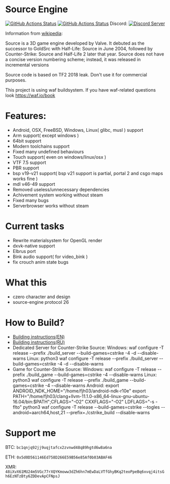 # Source Engine
[![GitHub Actions Status](https://github.com/nillerusr/source-engine/actions/workflows/build.yml/badge.svg)](https://github.com/nillerusr/source-engine/actions/workflows/build.yml) [![GitHub Actions Status](https://github.com/nillerusr/source-engine/actions/workflows/tests.yml/badge.svg)](https://github.com/nillerusr/source-engine/actions/workflows/tests.yml)
 Discord: [![Discord Server](https://img.shields.io/discord/672055862608658432.svg)](https://discord.gg/hZRB7WMgGw)
 

Information from [wikipedia](https://wikipedia.org/wiki/Source_(game_engine)):

Source is a 3D game engine developed by Valve.
It debuted as the successor to GoldSrc with Half-Life: Source in June 2004,
followed by Counter-Strike: Source and Half-Life 2 later that year.
Source does not have a concise version numbering scheme; instead, it was released in incremental versions

Source code is based on TF2 2018 leak. Don't use it for commercial purposes.

This project is using waf buildsystem. If you have waf-related questions look https://waf.io/book

# Features:
- Android, OSX, FreeBSD, Windows, Linux( glibc, musl ) support
- Arm support( except windows )
- 64bit support
- Modern toolchains support
- Fixed many undefined behaviours
- Touch support( even on windows/linux/osx )
- VTF 7.5 support
- PBR support
- bsp v19-v21 support( bsp v21 support is partial, portal 2 and csgo maps works fine )
- mdl v46-49 support
- Removed useless/unnecessary dependencies
- Achivement system working without steam
- Fixed many bugs
- Serverbrowser works without steam

# Current tasks
- Rewrite materialsystem for OpenGL render
- dxvk-native support
- Elbrus port
- Bink audio support( for video_bink )
- fix crouch anim state bugs

# What this
- czero character and design
- source-engine protocol 26

# How to Build?
- [Building instructions(EN)](https://github.com/nillerusr/source-engine/wiki/Source-Engine-(EN))
- [Building instructions(RU)](https://github.com/nillerusr/source-engine/wiki/Source-Engine-(RU))
- Dedicated Server for Counter-Strike Source:
  Windows: waf configure -T release --prefix ./build_server --build-games=cstrike -4 -d --disable-warns
  Linux: python3 waf configure -T release --prefix ./build_server --build-games=cstrike -4 -d --disable-warns
- Game for Counter-Strike Source:
  Windows: waf configure -T release --prefix ./build_game --build-games=cstrike -4 --disable-warns
  Linux: python3 waf configure -T release --prefix ./build_game --build-games=cstrike -4 --disable-warns
  Android: export ANDROID_NDK_HOME="/home/fjh03/android-ndk-r10e" export PATH="/home/fjh03/clang+llvm-11.1.0-x86_64-linux-gnu-ubuntu-16.04/bin:$PATH";CFLAGS="-O2" CXXFLAGS="-O2" LDFLAGS="-s -flto" python3 waf configure -T release --build-games=cstrike --togles --android=aarch64,host,21 --prefix=./cstrike_build --disable-warns

# Support me
BTC: `bc1qnjq92jj9uqjtafcx2zvnwd48q89hgtd6w8a6na`

ETH: `0x5d0D561146Ed758D266E59B56e85Af0b03ABAF46`

XMR: `48iXvX61MU24m5VGc77rXQYKmoww3dZh6hn7mEwDaLVTfGhyBKq2teoPpeBq6xvqj4itsGh6EzNTzBty6ZDDevApCFNpsJ`
